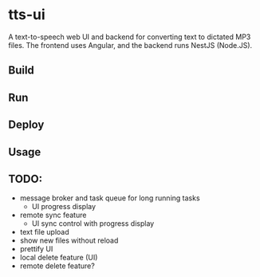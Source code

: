 # tts-ui

A text-to-speech web UI and backend for converting text to dictated MP3 files. The frontend uses Angular, and the backend runs NestJS (Node.JS).

## Build

## Run

## Deploy

## Usage

## TODO:

- message broker and task queue for long running tasks
  - UI progress display
- remote sync feature
  - UI sync control with progress display
- text file upload
- show new files without reload
- prettify UI
- local delete feature (UI)
- remote delete feature?
